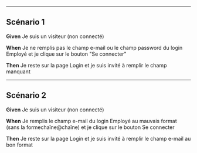 _______________________________
## Scénario 1

**Given** Je suis un visiteur (non connecté)

**When** Je ne remplis pas le champ e-mail ou le champ password du login Employé et je clique sur le bouton "Se connecter"

**Then** Je reste sur la page Login et je suis invité à remplir le champ manquant

________________________________
## Scénario 2

**Given** Je suis un visiteur (non connecté)

**When** Je remplis le champ e-mail du login Employé au mauvais format (sans la formechaîne@chaîne) et je clique sur le bouton Se connecter

**Then** Je reste sur la page Login et je suis invité à remplir le champ e-mail au bon format

